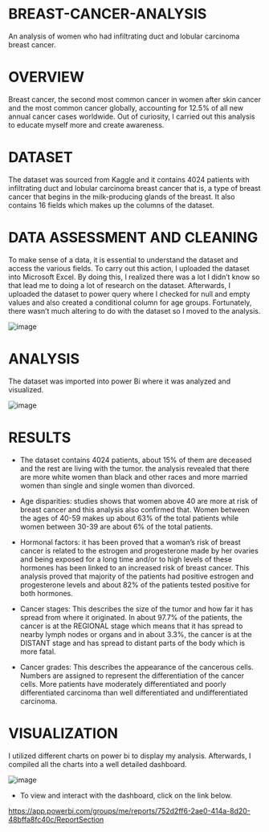 # BREAST-CANCER-ANALYSIS
An analysis of women who had infiltrating duct and lobular carcinoma breast cancer.

# OVERVIEW
Breast cancer, the second most common cancer in women after skin cancer and the most common cancer globally, accounting for 12.5% of all new annual cancer cases worldwide. Out of curiosity, I carried out this analysis to educate myself more and create awareness. 

# DATASET
The dataset was sourced from Kaggle and it contains 4024 patients with infiltrating duct and lobular carcinoma breast cancer that is, a type of breast cancer that begins in the milk-producing glands of the breast. It also contains 16 fields which makes up the columns of the dataset.

# DATA ASSESSMENT AND CLEANING
To make sense of a data, it is essential to understand the dataset and access the various fields. To carry out this action, I uploaded the dataset into Microsoft Excel. By doing this, I realized there was a lot I didn’t know so that lead me to doing a lot of research on the dataset. 
Afterwards, I uploaded the dataset to power query where I checked for null and empty values and also created a conditional column for age groups. Fortunately, there wasn’t much altering to do with the dataset so I moved to the analysis.

![image](https://user-images.githubusercontent.com/114547009/198902823-8f498f6a-f88e-4519-8dd6-b02190941130.png)

# ANALYSIS
The dataset was imported into power Bi where it was analyzed and visualized.

![image](https://user-images.githubusercontent.com/114547009/198902872-ce1303b6-f797-42f8-bdad-bc0972ad0288.png)

# RESULTS
* The dataset contains 4024 patients, about 15% of them are deceased and the rest are living with the tumor. 
the analysis revealed that there are more white women than black and other races and more married women than single and single women than divorced.

* Age disparities: studies shows that women above 40 are more at risk of breast cancer and this analysis also confirmed that. Women between the ages of 40-59 makes up about 63% of the total patients while women between 30-39 are about 6% of the total patients.

* Hormonal factors: it has been proved that a woman’s risk of breast cancer is related to the estrogen and progesterone made by her ovaries and being exposed for a long time and/or to high levels of these hormones has been linked to an increased risk of breast cancer. This analysis proved that majority of the patients had positive estrogen and progesterone levels and about 82% of the patients tested positive for both hormones.

* Cancer stages: This describes the size of the tumor and how far it has spread from where it originated. In about 97.7% of the patients, the cancer is at the REGIONAL stage which means that it has spread to nearby lymph nodes or organs and in about 3.3%, the cancer is at the DISTANT stage and has spread to distant parts of the body which is more fatal.

* Cancer grades: This describes the appearance of the cancerous cells. Numbers are assigned to represent the differentiation of the cancer cells. More patients have moderately differentiated and poorly differentiated carcinoma than well differentiated and undifferentiated carcinoma.

# VISUALIZATION
I utilized different charts on power bi to display my analysis. Afterwards, I compiled all the charts into a well detailed dashboard. 

![image](https://user-images.githubusercontent.com/114547009/198903455-21d1be1c-ea13-4eed-b5e8-746bf2fec070.png)

* To view and interact with the dashboard, click on the link below.

https://app.powerbi.com/groups/me/reports/752d2ff6-2ae0-414a-8d20-48bffa8fc40c/ReportSection
